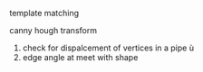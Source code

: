template matching

canny 
hough transform

1) check for dispalcement of vertices in a pipe ù
2) edge angle at meet with shape